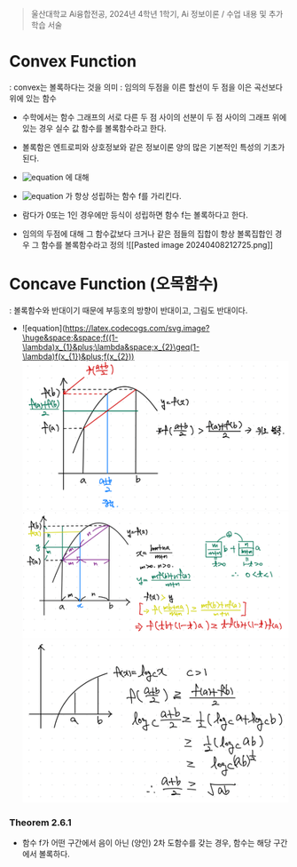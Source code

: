 > 울산대학교 Ai융합전공, 2024년 4학년 1학기, Ai 정보이론 / 수업 내용 및 추가 학습 서술

# Convex Function

: convex는 볼록하다는 것을 의미
: 임의의 두점을 이른 할선이 두 점을 이은 곡선보다 위에 있는 함수

- 수학에서는 함수 그래프의 서로 다른 두 점 사이의 선분이 두 점 사이의 그래프 위에 있는 경우 실수 값 함수를 볼록함수라고 한다.
- 볼록함은 엔트로피와 상호정보와 같은 정보이론 양의 많은 기본적인 특성의 기초가 된다.

- ![equation](<https://latex.codecogs.com/svg.image?\huge&space;&space;x_{1},x_{2}\epsilon(a,b)and&space;0\leq\lambda\leq&space;1,>) 에 대해
- ![equation](<https://latex.codecogs.com/svg.image?\huge&space;f(\lambda&space;x_{1}+(1-\lambda)x_{2}\leq\lambda&space;f(x_{1})+(1-\lambda)f(x_{2})>) 가 항상 성립하는 함수 f를 가리킨다.
- 람다가 0또는 1인 경우에만 등식이 성립하면 함수 f는 볼록하다고 한다.
- 임의의 두점에 대해 그 함수값보다 크거나 같은 점들의 집합이 항상 볼록집합인 경우 그 함수를 볼록함수라고 정의
![[Pasted image 20240408212725.png]]
# Concave Function (오목함수)

: 볼록함수와 반대이기 때문에 부등호의 방향이 반대이고, 그림도 반대이다.

- ![equation](https://latex.codecogs.com/svg.image?\huge&space;&space;f((1-\lambda)x_{1}&plus;\lambda&space;x_{2}\geq(1-\lambda)f(x_{1})&plus;f(x_{2}))
  ![alt text](<Information Theory Attached file/Pasted image 20240326043206.png>)
  ![alt text](<Information Theory Attached file/Pasted image 20240326043221.png>)
  ![alt text](<Information Theory Attached file/Pasted image 20240326043237.png>)

### Theorem 2.6.1

- 함수 f가 어떤 구간에서 음이 아닌 (양인) 2차 도함수를 갖는 경우, 함수는 해당 구간에서 볼록하다.
